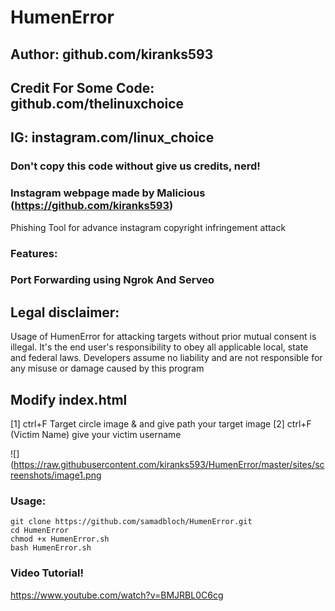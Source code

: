 # HumenError
## Author: github.com/kiranks593
## Credit For Some Code: github.com/thelinuxchoice
## IG: instagram.com/linux_choice
### Don't copy this code without give us credits, nerd! 
### Instagram webpage made by Malicious (https://github.com/kiranks593)

Phishing Tool for advance instagram copyright infringement attack 

### Features:
### Port Forwarding using Ngrok And Serveo

## Legal disclaimer:

Usage of HumenError for attacking targets without prior mutual consent is illegal. It's the end user's responsibility to obey all applicable local, state and federal laws. Developers assume no liability and are not responsible for any misuse or damage caused by this program 

## Modify index.html

[1] ctrl+F Target circle image & and give path your target image
[2] ctrl+F (Victim Name) give your victim username

![](https://raw.githubusercontent.com/kiranks593/HumenError/master/sites/screenshots/image1.png
### Usage:
```
git clone https://github.com/samadbloch/HumenError.git
cd HumenError
chmod +x HumenError.sh
bash HumenError.sh
```

### Video Tutorial!
https://www.youtube.com/watch?v=BMJRBL0C6cg
